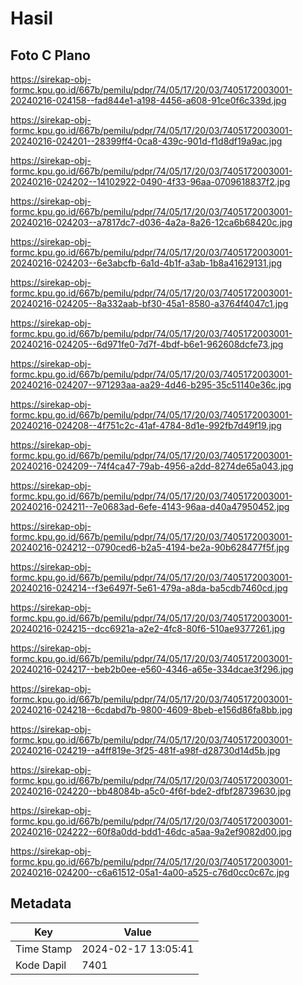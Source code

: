 # Hasil

## Foto C Plano

https://sirekap-obj-formc.kpu.go.id/667b/pemilu/pdpr/74/05/17/20/03/7405172003001-20240216-024158--fad844e1-a198-4456-a608-91ce0f6c339d.jpg

https://sirekap-obj-formc.kpu.go.id/667b/pemilu/pdpr/74/05/17/20/03/7405172003001-20240216-024201--28399ff4-0ca8-439c-901d-f1d8df19a9ac.jpg

https://sirekap-obj-formc.kpu.go.id/667b/pemilu/pdpr/74/05/17/20/03/7405172003001-20240216-024202--14102922-0490-4f33-96aa-0709618837f2.jpg

https://sirekap-obj-formc.kpu.go.id/667b/pemilu/pdpr/74/05/17/20/03/7405172003001-20240216-024203--a7817dc7-d036-4a2a-8a26-12ca6b68420c.jpg

https://sirekap-obj-formc.kpu.go.id/667b/pemilu/pdpr/74/05/17/20/03/7405172003001-20240216-024203--6e3abcfb-6a1d-4b1f-a3ab-1b8a41629131.jpg

https://sirekap-obj-formc.kpu.go.id/667b/pemilu/pdpr/74/05/17/20/03/7405172003001-20240216-024205--8a332aab-bf30-45a1-8580-a3764f4047c1.jpg

https://sirekap-obj-formc.kpu.go.id/667b/pemilu/pdpr/74/05/17/20/03/7405172003001-20240216-024205--6d971fe0-7d7f-4bdf-b6e1-962608dcfe73.jpg

https://sirekap-obj-formc.kpu.go.id/667b/pemilu/pdpr/74/05/17/20/03/7405172003001-20240216-024207--971293aa-aa29-4d46-b295-35c51140e36c.jpg

https://sirekap-obj-formc.kpu.go.id/667b/pemilu/pdpr/74/05/17/20/03/7405172003001-20240216-024208--4f751c2c-41af-4784-8d1e-992fb7d49f19.jpg

https://sirekap-obj-formc.kpu.go.id/667b/pemilu/pdpr/74/05/17/20/03/7405172003001-20240216-024209--74f4ca47-79ab-4956-a2dd-8274de65a043.jpg

https://sirekap-obj-formc.kpu.go.id/667b/pemilu/pdpr/74/05/17/20/03/7405172003001-20240216-024211--7e0683ad-6efe-4143-96aa-d40a47950452.jpg

https://sirekap-obj-formc.kpu.go.id/667b/pemilu/pdpr/74/05/17/20/03/7405172003001-20240216-024212--0790ced6-b2a5-4194-be2a-90b628477f5f.jpg

https://sirekap-obj-formc.kpu.go.id/667b/pemilu/pdpr/74/05/17/20/03/7405172003001-20240216-024214--f3e6497f-5e61-479a-a8da-ba5cdb7460cd.jpg

https://sirekap-obj-formc.kpu.go.id/667b/pemilu/pdpr/74/05/17/20/03/7405172003001-20240216-024215--dcc6921a-a2e2-4fc8-80f6-510ae9377261.jpg

https://sirekap-obj-formc.kpu.go.id/667b/pemilu/pdpr/74/05/17/20/03/7405172003001-20240216-024217--beb2b0ee-e560-4346-a65e-334dcae3f296.jpg

https://sirekap-obj-formc.kpu.go.id/667b/pemilu/pdpr/74/05/17/20/03/7405172003001-20240216-024218--6cdabd7b-9800-4609-8beb-e156d86fa8bb.jpg

https://sirekap-obj-formc.kpu.go.id/667b/pemilu/pdpr/74/05/17/20/03/7405172003001-20240216-024219--a4ff819e-3f25-481f-a98f-d28730d14d5b.jpg

https://sirekap-obj-formc.kpu.go.id/667b/pemilu/pdpr/74/05/17/20/03/7405172003001-20240216-024220--bb48084b-a5c0-4f6f-bde2-dfbf28739630.jpg

https://sirekap-obj-formc.kpu.go.id/667b/pemilu/pdpr/74/05/17/20/03/7405172003001-20240216-024222--60f8a0dd-bdd1-46dc-a5aa-9a2ef9082d00.jpg

https://sirekap-obj-formc.kpu.go.id/667b/pemilu/pdpr/74/05/17/20/03/7405172003001-20240216-024200--c6a61512-05a1-4a00-a525-c76d0cc0c67c.jpg


## Metadata

| Key        | Value               |
| ---------- | ------------------- |
| Time Stamp | 2024-02-17 13:05:41 |
| Kode Dapil | 7401                |



